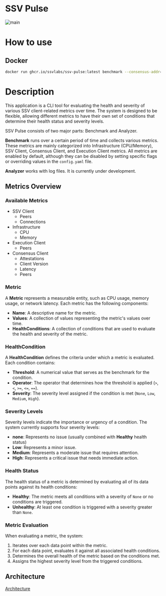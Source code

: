 # SSV Pulse

![main](https://github.com/ssvlabsinfra/ssv-pulse/actions/workflows/workflow-main.yml/badge.svg?branch=main)

# How to use

## Docker
```bash
docker run ghcr.io/ssvlabs/ssv-pulse:latest benchmark --consensus-addr=REPLACE_WITH_ADDR --execution-addr=REPLACE_WITH_ADDR --ssv-addr=REPLACE_WITH_ADDR
```

# Description

This application is a CLI tool for evaluating the health and severity of various SSV client-related metrics over time. The system is designed to be flexible, allowing different metrics to have their own set of conditions that determine their health status and severity levels.

SSV Pulse consists of two major parts: Benchmark and Analyzer.

**Benchmark** runs over a certain period of time and collects various metrics. These metrics are mainly categorized into Infrastructure (CPU/Memory), SSV Client, Consensus Client, and Execution Client metrics. All metrics are enabled by default, although they can be disabled by setting specific flags or overriding values in the `config.yaml` file.

**Analyzer** works with log files. It is currently under development.

## Metrics Overview

### Available Metrics

- SSV Client
    - Peers
	- Connections
- Infrastructure
    - CPU
	- Memory
- Execution Client
	- Peers
- Consensus Client
	- Attestations
	- Client Version
	- Latency
	- Peers

### Metric

A **Metric** represents a measurable entity, such as CPU usage, memory usage, or network latency. Each metric has the following components:

- **Name**: A descriptive name for the metric.
- **Values**: A collection of values representing the metric's values over time.
- **HealthConditions**: A collection of conditions that are used to evaluate the health and severity of the metric.

### HealthCondition

A **HealthCondition** defines the criteria under which a metric is evaluated. Each condition contains:

- **Threshold**: A numerical value that serves as the benchmark for the condition.
- **Operator**: The operator that determines how the threshold is applied (`>`, `<`, `>=`, `<=`, `==`).
- **Severity**: The severity level assigned if the condition is met (`None`, `Low`, `Medium`, `High`).

### Severity Levels

Severity levels indicate the importance or urgency of a condition. The system currently supports four severity levels:

- **none**: Represents no issue (usually combined with **Healthy** health status)
- **Low**: Represents a minor issue.
- **Medium**: Represents a moderate issue that requires attention.
- **High**: Represents a critical issue that needs immediate action.

### Health Status

The health status of a metric is determined by evaluating all of its data points against its health conditions:

- **Healthy**: The metric meets all conditions with a severity of `None` or no conditions are triggered.
- **Unhealthy**: At least one condition is triggered with a severity greater than `None`.

### Metric Evaluation

When evaluating a metric, the system:

1. Iterates over each data point within the metric.
2. For each data point, evaluates it against all associated health conditions.
3. Determines the overall health of the metric based on the conditions met.
4. Assigns the highest severity level from the triggered conditions.

## Architecture
[Architecture](https://github.com/ssvlabsinfra/ssv-pulse/blob/main/docs/architecture.png)